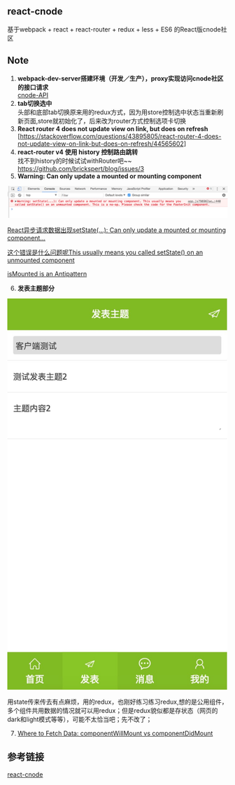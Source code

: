 ## react-cnode
基于webpack + react + react-router + redux + less + ES6 的React版cnode社区
## Note  
1. **webpack-dev-server搭建环境（开发／生产），proxy实现访问cnode社区的接口请求**      
[cnode-API](https://cnodejs.org/api)
2. **tab切换选中**   
头部和底部tab切换原来用的redux方式，因为用store控制选中状态当重新刷新页面,store就初始化了，后来改为router方式控制选项卡切换
3. **React router 4 does not update view on link, but does on refresh**    [https://stackoverflow.com/questions/43895805/react-router-4-does-not-update-view-on-link-but-does-on-refresh/44565602]
4. **react-router v4 使用 history 控制路由跳转**  
找不到history的时候试试withRouter吧~~  
https://github.com/brickspert/blog/issues/3
5. **Warning: Can only update a mounted or mounting component**

![waring1](src/static/img/waring01.png) 

[React异步请求数据出现setState(...): Can only update a mounted or mounting component...](https://www.jianshu.com/p/a9d1f5aa719a )  

[这个错误是什么问题呢This usually means you called setState() on an unmounted component](http://react-china.org/t/this-usually-means-you-called-setstate-on-an-unmounted-component/7397/12)  

[isMounted is an Antipattern
](https://doc.react-china.org/blog/2015/12/16/ismounted-antipattern.html)

6. **发表主题部分**  

![发表主题](src/static/img/create_topic.png)

用state传来传去有点麻烦，用的redux，也刚好练习练习redux,想的是公用组件，多个组件共用数据的情况就可以用redux；但是redux貌似都是存状态（网页的dark和light模式等等），可能不太恰当吧；先不改了；

7. [Where to Fetch Data: componentWillMount vs componentDidMount](https://daveceddia.com/where-fetch-data-componentwillmount-vs-componentdidmount/)


## 参考链接
[react-cnode](https://github.com/lzxb/react-cnode)

